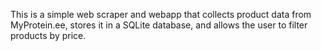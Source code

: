 This is a simple web scraper and webapp that collects product data from MyProtein.ee, stores it in a SQLite database, and allows the user to filter products by price.
